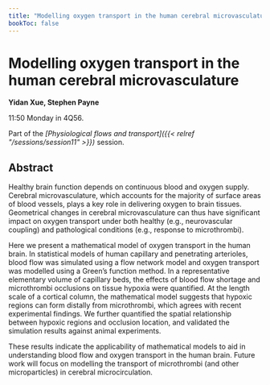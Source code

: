 ```yaml
---
title: "Modelling oxygen transport in the human cerebral microvasculature"
bookToc: false
---
```


# Modelling oxygen transport in the human cerebral microvasculature

**Yidan Xue, Stephen Payne**

11:50 Monday in 4Q56.

Part of the *[Physiological flows and transport]({{< relref "/sessions/session11" >}})* session.

## Abstract

Healthy brain function depends on continuous blood and oxygen supply. Cerebral microvasculature, which accounts for the majority of surface areas of blood vessels, plays a key role in delivering oxygen to brain tissues. Geometrical changes in cerebral microvasculature can thus have significant impact on oxygen transport under both healthy (e.g., neurovascular coupling) and pathological conditions (e.g., response to microthrombi). 

Here we present a mathematical model of oxygen transport in the human brain. In statistical models of human capillary and penetrating arterioles, blood flow was simulated using a flow network model and oxygen transport was modelled using a Green’s function method. In a representative elementary volume of capillary beds, the effects of blood flow shortage and microthrombi occlusions on tissue hypoxia were quantified. At the length scale of a cortical column, the mathematical model suggests that hypoxic regions can form distally from microthrombi, which agrees with recent experimental findings. We further quantified the spatial relationship between hypoxic regions and occlusion location, and validated the simulation results against animal experiments. 

These results indicate the applicability of mathematical models to aid in understanding blood flow and oxygen transport in the human brain. Future work will focus on modelling the transport of microthrombi (and other microparticles) in cerebral microcirculation.


